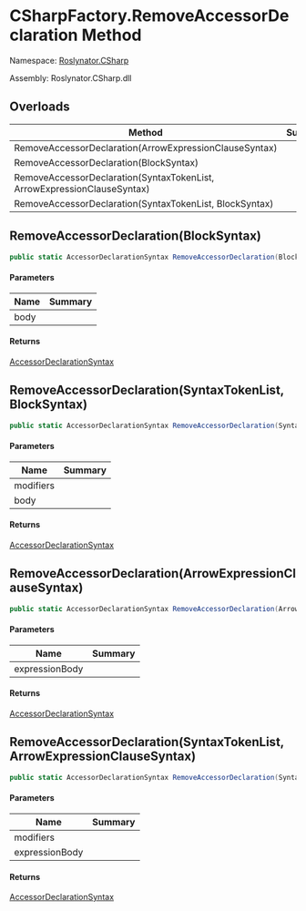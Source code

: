 # CSharpFactory\.RemoveAccessorDeclaration Method

Namespace: [Roslynator.CSharp](../../README.md)

Assembly: Roslynator\.CSharp\.dll

## Overloads

| Method | Summary |
| ------ | ------- |
| RemoveAccessorDeclaration\(ArrowExpressionClauseSyntax\) | |
| RemoveAccessorDeclaration\(BlockSyntax\) | |
| RemoveAccessorDeclaration\(SyntaxTokenList, ArrowExpressionClauseSyntax\) | |
| RemoveAccessorDeclaration\(SyntaxTokenList, BlockSyntax\) | |

## RemoveAccessorDeclaration\(BlockSyntax\)

```csharp
public static AccessorDeclarationSyntax RemoveAccessorDeclaration(BlockSyntax body)
```

#### Parameters

| Name | Summary |
| ---- | ------- |
| body | |

#### Returns

[AccessorDeclarationSyntax](https://docs.microsoft.com/en-us/dotnet/api/microsoft.codeanalysis.csharp.syntax.accessordeclarationsyntax)

## RemoveAccessorDeclaration\(SyntaxTokenList, BlockSyntax\)

```csharp
public static AccessorDeclarationSyntax RemoveAccessorDeclaration(SyntaxTokenList modifiers, BlockSyntax body)
```

#### Parameters

| Name | Summary |
| ---- | ------- |
| modifiers | |
| body | |

#### Returns

[AccessorDeclarationSyntax](https://docs.microsoft.com/en-us/dotnet/api/microsoft.codeanalysis.csharp.syntax.accessordeclarationsyntax)

## RemoveAccessorDeclaration\(ArrowExpressionClauseSyntax\)

```csharp
public static AccessorDeclarationSyntax RemoveAccessorDeclaration(ArrowExpressionClauseSyntax expressionBody)
```

#### Parameters

| Name | Summary |
| ---- | ------- |
| expressionBody | |

#### Returns

[AccessorDeclarationSyntax](https://docs.microsoft.com/en-us/dotnet/api/microsoft.codeanalysis.csharp.syntax.accessordeclarationsyntax)

## RemoveAccessorDeclaration\(SyntaxTokenList, ArrowExpressionClauseSyntax\)

```csharp
public static AccessorDeclarationSyntax RemoveAccessorDeclaration(SyntaxTokenList modifiers, ArrowExpressionClauseSyntax expressionBody)
```

#### Parameters

| Name | Summary |
| ---- | ------- |
| modifiers | |
| expressionBody | |

#### Returns

[AccessorDeclarationSyntax](https://docs.microsoft.com/en-us/dotnet/api/microsoft.codeanalysis.csharp.syntax.accessordeclarationsyntax)

